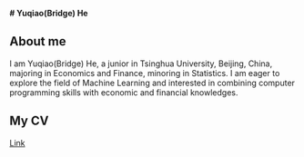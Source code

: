 **# Yuqiao(Bridge) He**

## About me
I am Yuqiao(Bridge) He, a junior in Tsinghua University, Beijing, China, majoring in Economics and Finance, minoring in Statistics. I am eager to explore the field of Machine Learning and interested in combining computer programming skills with economic and financial knowledges. 

## My CV
[Link]([CV.pdf](https://github.com/Bridge-He/Bridge-He.github.io/files/9287218/CV.pdf)
)
